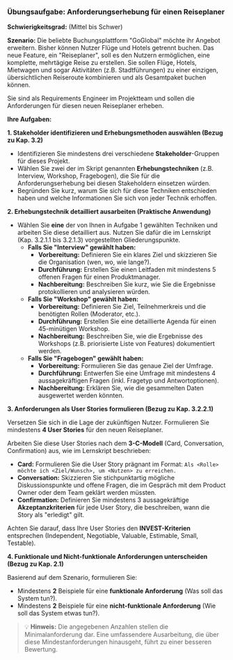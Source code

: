 ### **Übungsaufgabe: Anforderungserhebung für einen Reiseplaner**

**Schwierigkeitsgrad:** (Mittel bis Schwer)

**Szenario:**
Die beliebte Buchungsplattform "GoGlobal" möchte ihr Angebot erweitern. Bisher können Nutzer Flüge und Hotels getrennt buchen. Das neue Feature, ein "Reiseplaner", soll es den Nutzern ermöglichen, eine komplette, mehrtägige Reise zu erstellen. Sie sollen Flüge, Hotels, Mietwagen und sogar Aktivitäten (z.B. Stadtführungen) zu einer einzigen, übersichtlichen Reiseroute kombinieren und als Gesamtpaket buchen können.

Sie sind als Requirements Engineer im Projektteam und sollen die Anforderungen für diesen neuen Reiseplaner erheben.

**Ihre Aufgaben:**

**1. Stakeholder identifizieren und Erhebungsmethoden auswählen (Bezug zu Kap. 3.2)**

*   Identifizieren Sie mindestens drei verschiedene **Stakeholder**-Gruppen für dieses Projekt.
*   Wählen Sie zwei der im Skript genannten **Erhebungstechniken** (z.B. Interview, Workshop, Fragebogen), die Sie für die Anforderungserhebung bei diesen Stakeholdern einsetzen würden.
*   Begründen Sie kurz, warum Sie sich für diese Techniken entschieden haben und welche Informationen Sie sich von jeder Technik erhoffen.

**2. Erhebungstechnik detailliert ausarbeiten (Praktische Anwendung)**

*   Wählen Sie **eine** der von Ihnen in Aufgabe 1 gewählten Techniken und arbeiten Sie diese detailliert aus. Nutzen Sie dafür die im Lernskript (Kap. 3.2.1.1 bis 3.2.1.3) vorgestellten Gliederungspunkte.
    *   **Falls Sie "Interview" gewählt haben:**
        *   **Vorbereitung:** Definieren Sie ein klares Ziel und skizzieren Sie die Organisation (wen, wo, wie lange?).
        *   **Durchführung:** Erstellen Sie einen Leitfaden mit mindestens 5 offenen Fragen für einen Produktmanager.
        *   **Nachbereitung:** Beschreiben Sie kurz, wie Sie die Ergebnisse protokollieren und analysieren würden.
    *   **Falls Sie "Workshop" gewählt haben:**
        *   **Vorbereitung:** Definieren Sie Ziel, Teilnehmerkreis und die benötigten Rollen (Moderator, etc.).
        *   **Durchführung:** Erstellen Sie eine detaillierte Agenda für einen 45-minütigen Workshop.
        *   **Nachbereitung:** Beschreiben Sie, wie die Ergebnisse des Workshops (z.B. priorisierte Liste von Features) dokumentiert werden.
    *   **Falls Sie "Fragebogen" gewählt haben:**
        *   **Vorbereitung:** Formulieren Sie das genaue Ziel der Umfrage.
        *   **Durchführung:** Entwerfen Sie eine Umfrage mit mindestens 4 aussagekräftigen Fragen (inkl. Fragetyp und Antwortoptionen).
        *   **Nachbereitung:** Erklären Sie, wie die gesammelten Daten ausgewertet werden könnten.

**3. Anforderungen als User Stories formulieren (Bezug zu Kap. 3.2.2.1)**

Versetzen Sie sich in die Lage der zukünftigen Nutzer. Formulieren Sie mindestens **4 User Stories** für den neuen Reiseplaner.

Arbeiten Sie diese User Stories nach dem **3-C-Modell** (Card, Conversation, Confirmation) aus, wie im Lernskript beschrieben:
*   **Card:** Formulieren Sie die User Story prägnant im Format: `Als <Rolle> möchte ich <Ziel/Wunsch>, um <Nutzen> zu erreichen.`
*   **Conversation:** Skizzieren Sie stichpunktartig mögliche Diskussionspunkte und offene Fragen, die im Gespräch mit dem Product Owner oder dem Team geklärt werden müssten.
*   **Confirmation:** Definieren Sie mindestens 3 aussagekräftige **Akzeptanzkriterien** für jede User Story, die beschreiben, wann die Story als "erledigt" gilt.

Achten Sie darauf, dass Ihre User Stories den **INVEST-Kriterien** entsprechen (Independent, Negotiable, Valuable, Estimable, Small, Testable).

**4. Funktionale und Nicht-funktionale Anforderungen unterscheiden (Bezug zu Kap. 2.1)**

Basierend auf dem Szenario, formulieren Sie:

*   Mindestens **2** Beispiele für eine **funktionale Anforderung** (Was soll das System tun?).
*   Mindestens **2** Beispiele für eine **nicht-funktionale Anforderung** (Wie soll das System etwas tun?).

> <span style="font-size: 1em">:bulb:</span> **Hinweis:** Die angegebenen Anzahlen stellen die Minimalanforderung dar. Eine umfassendere Ausarbeitung, die über diese Mindestanforderungen hinausgeht, führt zu einer besseren Bewertung.

